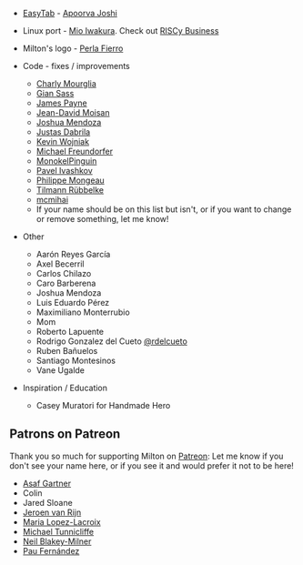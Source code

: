 
* [EasyTab](https://github.com/ApoorvaJ/EasyTab)  - [Apoorva Joshi](http://apoorvaj.io)
* Linux port - [Mio Iwakura](http://miotatsu.github.io). Check out [RISCy Business](https://www.youtube.com/user/BathtubBlogger/videos)
* Milton's logo - [Perla Fierro](http://portafolio.eclat-studio.com/)

* Code - fixes / improvements
    * [Charly Mourglia](http://github.com/Zouch)
    * [Gian Sass](https://github.com/Nuke928)
    * [James Payne](https://github.com/jamoflaw)
    * [Jean-David Moisan](https://github.com/Apostolique)
    * [Joshua Mendoza](https://github.com/jomendoz)
    * [Justas Dabrila](https://github.com/SSStormy)
    * [Kevin Wojniak](https://github.com/kainjow)
    * [Michael Freundorfer](https://github.com/mordecai154)
    * [MonokelPinguin](https://github.com/MonokelPinguin)
    * [Pavel Ivashkov](https://paiv.github.io/blog/)
    * [Philippe Mongeau](http://phmongeau.com/)
    * [Tilmann Rübbelke](https://github.com/TilmannR)
    * [mcmihai](https://github.com/mcmihai)
    * If your name should be on this list but isn't, or if you want to change or remove something, let me know!

* Other
    * Aarón Reyes García
    * Axel Becerril
    * Carlos Chilazo
    * Caro Barberena
    * Joshua Mendoza
    * Luis Eduardo Pérez
    * Maximiliano Monterrubio
    * Mom
    * Roberto Lapuente
    * Rodrigo Gonzalez del Cueto [@rdelcueto](https://twitter.com/rdelcueto)
    * Ruben Bañuelos
    * Santiago Montesinos
    * Vane Ugalde

* Inspiration / Education
    * Casey Muratori for Handmade Hero

Patrons on Patreon
------------------

Thank you so much for supporting Milton on [Patreon](https://www.patreon.com/serge_rgb?ty=h):
Let me know if you don't see your name here, or if you see it and would prefer it not to be here!

* [Asaf Gartner](https://twitter.com/asafgartner)
* Colin
* Jared Sloane
* [Jeroen van Rijn](https://twitter.com/J_vanRijn)
* [Maria Lopez-Lacroix](https://amacasera.com/)
* [Michael Tunnicliffe](https://twitter.com/fierydrake)
* [Neil Blakey-Milner](https://www.patreon.com/nxsy)
* [Pau Fernández](https://twitter.com/pauek)
